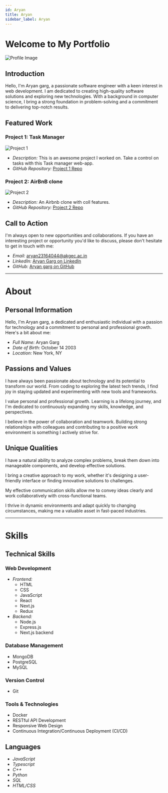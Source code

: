 ```yaml
---
id: Aryan
title: Aryan
sidebar_label: Aryan
---
```


# Welcome to My Portfolio

![Profile Image](https://imgs.search.brave.com/jQKm_SRupypMMB4aDgnge6Czk7a-qYtcVQ33_S3GTu0/rs:fit:500:0:0:0/g:ce/aHR0cHM6Ly90My5m/dGNkbi5uZXQvanBn/LzA4LzMwLzAwLzA0/LzM2MF9GXzgzMDAw/MDQ5OF9lcUwxV3RY/MzRNM1RKSzM4WTJq/TzYweGZ0T2NJb3p2/cS5qcGc)

## Introduction

Hello, I'm Aryan garg, a passionate software engineer with a keen interest in web development. I am dedicated to creating high-quality software solutions and exploring new technologies. With a background in computer science, I bring a strong foundation in problem-solving and a commitment to delivering top-notch results.

## Featured Work

### Project 1: Task Manager

![Project 1](https://task-manager-xi-rose.vercel.app/dashboard/)

- *Description:* This is an awesome project I worked on. Take a control on tasks with this Task manager web-app.
- *GitHub Repository:* [Project 1 Repo](https://github.com/ARYAN-01-GARG/Task-manager)

### Project 2: AirBnB clone

![Project 2](https://github.com/ARYAN-01-GARG/Airbnb-clone)

- *Description:* An Airbnb clone with coll features.
- *GitHub Repository:* [Project 2 Repo](https://github.com/ARYAN-01-GARG/Airbnb-clone)

## Call to Action

I'm always open to new opportunities and collaborations. If you have an interesting project or opportunity you'd like to discuss, please don't hesitate to get in touch with me:

- *Email:* <aryan23164044@akgec.ac.in>
- *LinkedIn:* [Aryan Garg on LinkedIn](https://www.linkedin.com/in/aryan-garg-ab9900272/)
- *GitHub:* [Aryan garg on GitHub](https://github.com/ARYAN-01-GARG)

-------------------------------------------------

# About

## Personal Information

Hello, I'm Aryan garg, a dedicated and enthusiastic individual with a passion for technology and a commitment to personal and professional growth. Here's a bit about me:

- *Full Name:* Aryan Garg
- *Date of Birth:* October 14 2003
- *Location:* New York, NY

## Passions and Values

I have always been passionate about technology and its potential to transform our world. From coding to exploring the latest tech trends, I find joy in staying updated and experimenting with new tools and frameworks.

I value personal and professional growth. Learning is a lifelong journey, and I'm dedicated to continuously expanding my skills, knowledge, and perspectives.

I believe in the power of collaboration and teamwork. Building strong relationships with colleagues and contributing to a positive work environment is something I actively strive for.

## Unique Qualities

I have a natural ability to analyze complex problems, break them down into manageable components, and develop effective solutions.

I bring a creative approach to my work, whether it's designing a user-friendly interface or finding innovative solutions to challenges.

My effective communication skills allow me to convey ideas clearly and work collaboratively with cross-functional teams.

I thrive in dynamic environments and adapt quickly to changing circumstances, making me a valuable asset in fast-paced industries.

-------------------------------------------------

# Skills

## Technical Skills

### Web Development

- *Frontend:*
  - HTML
  - CSS
  - JavaScript
  - React
  - Next.js
  - Redux
- *Backend:*
  - Node.js
  - Express.js
  - Next.js backend

### Database Management

- MongoDB
- PostgreSQL
- MySQL

### Version Control

- Git

### Tools & Technologies

- Docker
- RESTful API Development
- Responsive Web Design
- Continuous Integration/Continuous Deployment (CI/CD)

## Languages

- *JavaScript*
- *Typescript*
- *C++*
- *Python*
- *SQL*
- *HTML/CSS*
